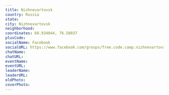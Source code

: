 ```yaml
---
title: Nizhnevartovsk
country: Russia
state: 
city: Nizhnevartovsk
neighborhood: 
coordinates: 60.934044, 76.58037
plusCode:
socialName: Facebook
socialURL: https://www.facebook.com/groups/free.code.camp.nizhnevartovsk
chatName:
chatURL:
eventName:
eventURL:
leaderName:
leaderURL:
oldPhoto: 
coverPhoto:
---
```


